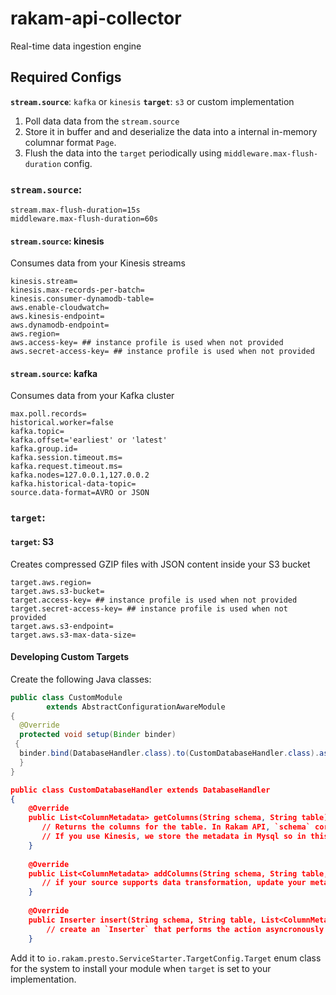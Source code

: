 
# rakam-api-collector

Real-time data ingestion engine

## Required Configs
**`stream.source`**: `kafka` or `kinesis`
**`target`**: `s3` or custom implementation

1. Poll data data from the `stream.source`
2. Store it in buffer and and deserialize the data into a internal in-memory columnar format `Page`.
3. Flush the data into the `target` periodically using `middleware.max-flush-duration` config.


### `stream.source`:
```
stream.max-flush-duration=15s
middleware.max-flush-duration=60s
```

#### `stream.source`: kinesis

Consumes data from your Kinesis streams

```
kinesis.stream=
kinesis.max-records-per-batch=
kinesis.consumer-dynamodb-table=
aws.enable-cloudwatch=
aws.kinesis-endpoint=
aws.dynamodb-endpoint=
aws.region=
aws.access-key= ## instance profile is used when not provided
aws.secret-access-key= ## instance profile is used when not provided
```

#### `stream.source`: kafka

Consumes data from your Kafka cluster

```
max.poll.records=
historical.worker=false
kafka.topic=
kafka.offset='earliest' or 'latest'
kafka.group.id=
kafka.session.timeout.ms=
kafka.request.timeout.ms=
kafka.nodes=127.0.0.1,127.0.0.2
kafka.historical-data-topic=
source.data-format=AVRO or JSON
```

### `target`:

#### `target`: S3

Creates compressed GZIP files with JSON content inside your S3 bucket

```
target.aws.region=
target.aws.s3-bucket=
target.access-key= ## instance profile is used when not provided
target.secret-access-key= ## instance profile is used when not provided
target.aws.s3-endpoint=
target.aws.s3-max-data-size=
```

#### Developing Custom Targets

Create the following Java classes:

```java
public class CustomModule  
        extends AbstractConfigurationAwareModule  
{  
  @Override  
  protected void setup(Binder binder)  
 {  
  binder.bind(DatabaseHandler.class).to(CustomDatabaseHandler.class).asEagerSingleton();  
  }  
}
```

```json
public class CustomDatabaseHandler extends DatabaseHandler
{
    @Override
	public List<ColumnMetadata> getColumns(String schema, String table) {
	   // Returns the columns for the table. In Rakam API, `schema` corresponds to `project` and table corresponds to `event type`.
	   // If you use Kinesis, we store the metadata in Mysql so in this case, see the S3DatabaseHandler that makes use of the Rakam API metadata database.
	}
	  
	@Override
	public List<ColumnMetadata> addColumns(String schema, String table, List<ColumnMetadata> columns) {
	   // if your source supports data transformation, update your metadata
	} 
	  
	@Override
	public Inserter insert(String schema, String table, List<ColumnMetadata> columns) {
		// create an `Inserter` that performs the action asyncronously in the background thread
	}
```

Add it to `io.rakam.presto.ServiceStarter.TargetConfig.Target` enum class for the system to install your module when `target` is set to your implementation.






